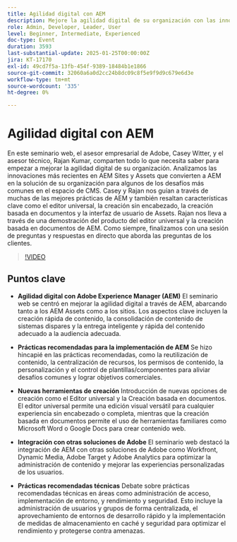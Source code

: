 ```yaml
---
title: Agilidad digital con AEM
description: Mejore la agilidad digital de su organización con las innovaciones y prácticas recomendadas de AEM Sites y Assets
role: Admin, Developer, Leader, User
level: Beginner, Intermediate, Experienced
doc-type: Event
duration: 3593
last-substantial-update: 2025-01-25T00:00:00Z
jira: KT-17170
exl-id: 49cd7f5a-13fb-454f-9389-18484b1e1866
source-git-commit: 32060a6a0d2cc24b8dc09c8f5e9f9d9c679e6d3e
workflow-type: tm+mt
source-wordcount: '335'
ht-degree: 0%

---
```


# Agilidad digital con AEM

En este seminario web, el asesor empresarial de Adobe, Casey Witter, y el asesor técnico, Rajan Kumar, comparten todo lo que necesita saber para empezar a mejorar la agilidad digital de su organización. Analizamos las innovaciones más recientes en AEM Sites y Assets que convierten a AEM en la solución de su organización para algunos de los desafíos más comunes en el espacio de CMS. Casey y Rajan nos guían a través de muchas de las mejores prácticas de AEM y también resaltan características clave como el editor universal, la creación sin encabezado, la creación basada en documentos y la interfaz de usuario de Assets. Rajan nos lleva a través de una demostración del producto del editor universal y la creación basada en documentos de AEM. Como siempre, finalizamos con una sesión de preguntas y respuestas en directo que aborda las preguntas de los clientes.

>[!VIDEO](https://video.tv.adobe.com/v/3443026/?learn=on&enablevpops)

## Puntos clave

* **Agilidad digital con Adobe Experience Manager (AEM)** El seminario web se centró en mejorar la agilidad digital a través de AEM, abarcando tanto a los AEM Assets como a los sitios. Los aspectos clave incluyen la creación rápida de contenido, la consolidación de contenido de sistemas dispares y la entrega inteligente y rápida del contenido adecuado a la audiencia adecuada.

* **Prácticas recomendadas para la implementación de AEM** Se hizo hincapié en las prácticas recomendadas, como la reutilización de contenido, la centralización de recursos, los permisos de contenido, la personalización y el control de plantillas/componentes para aliviar desafíos comunes y lograr objetivos comerciales.

* **Nuevas herramientas de creación** Introducción de nuevas opciones de creación como el Editor universal y la Creación basada en documentos.  El editor universal permite una edición visual versátil para cualquier experiencia sin encabezado o completa, mientras que la creación basada en documentos permite el uso de herramientas familiares como Microsoft Word o Google Docs para crear contenido web.

* **Integración con otras soluciones de Adobe** El seminario web destacó la integración de AEM con otras soluciones de Adobe como Workfront, Dynamic Media, Adobe Target y Adobe Analytics para optimizar la administración de contenido y mejorar las experiencias personalizadas de los usuarios.

* **Prácticas recomendadas técnicas** Debate sobre prácticas recomendadas técnicas en áreas como administración de acceso, implementación de entorno, y rendimiento y seguridad. Esto incluye la administración de usuarios y grupos de forma centralizada, el aprovechamiento de entornos de desarrollo rápido y la implementación de medidas de almacenamiento en caché y seguridad para optimizar el rendimiento y protegerse contra amenazas.
